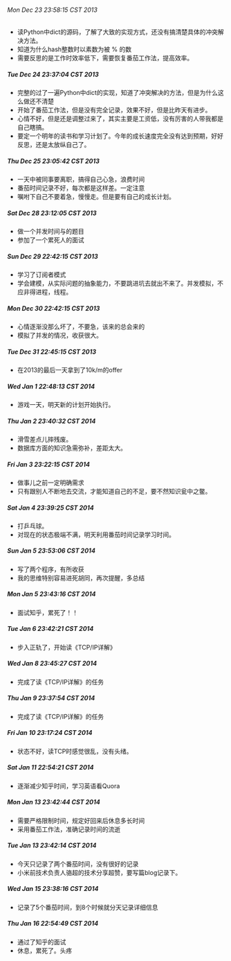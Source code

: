 ###### Mon Dec 23 23:58:15 CST 2013
*   读Python中dict的源码，了解了大致的实现方式，还没有搞清楚具体的冲突解决方法。
*   知道为什么hash整数时以素数为被 % 的数
*   需要反思的是工作时效率低下，需要恢复番茄工作法，提高效率。

##### Tue Dec 24 23:37:04 CST 2013
*   完整的过了一遍Python中dict的实现，知道了冲突解决的方法，但是为什么这么做还不清楚
*   开始了番茄工作法，但是没有完全记录，效果不好，但是比昨天有进步。
*   心情不好，但是还是调整过来了，其实主要是工资低，没有厉害的人带我都是自己瞎搞。
*   要定一个明年的读书和学习计划了。今年的成长速度完全没有达到预期，好好反思，还是太放纵自己了。

##### Thu Dec 25 23:05:42 CST 2013
*   一天中被同事要离职，搞得自己心急，浪费时间
*   番茄时间记录不好，每次都是这样差。一定注意
*   嘱咐下自己不要着急，慢慢走。但是要有自己的成长计划。

##### Sat Dec 28 23:12:05 CST 2013
*   做一个并发时间与的题目
*   参加了一个累死人的面试

##### Sun Dec 29 22:42:15 CST 2013
*   学习了订阅者模式
*   学会建模，从实际问题的抽象能力，不要跳进坑去就出不来了。并发模拟，不应非得进程，线程。

##### Mon Dec 30 22:42:15 CST 2013
*   心情逐渐没那么坏了，不要急，该来的总会来的  
*   模拟了并发的情况，收获很大。

##### Tue Dec 31 22:45:15 CST 2013
*   在2013的最后一天拿到了10k/m的offer

##### Wed Jan  1 22:48:13 CST 2014
*   游戏一天，明天新的计划开始执行。

##### Thu Jan  2 23:40:32 CST 2014
*   滑雪差点儿摔残废。
*   数据库方面的知识急需弥补，差距太大。

##### Fri Jan  3 23:22:15 CST 2014
*   做事儿之前一定明确需求
*   只有跟别人不断地去交流，才能知道自己的不足，要不然知识瓮中之鳖。

##### Sat Jan  4 23:39:25 CST 2014
*   打乒乓球。
*   对现在的状态极端不满，明天利用番茄时间记录学习时间。

##### Sun Jan  5 23:53:06 CST 2014
*   写了两个程序，有所收获
*   我的思维特别容易进死胡同，再次提醒，多总结

##### Mon Jan  5 23:43:16 CST 2014
*   面试知乎，累死了！！

##### Tue Jan  6 23:42:21 CST 2014
*   步入正轨了，开始读《TCP/IP详解》

##### Wed Jan  8 23:45:27 CST 2014
*   完成了读《TCP/IP详解》的任务

##### Thu Jan  9 23:37:54 CST 2014
*   完成了读《TCP/IP详解》的任务

##### Fri Jan  10 23:17:24 CST 2014
*   状态不好，读TCP时感觉很乱，没有头绪。

##### Sat Jan 11 22:54:21 CST 2014
*   逐渐减少知乎时间，学习英语看Quora

##### Mon Jan 13 23:42:44 CST 2014
*   需要严格限制时间，规定好回来后休息多长时间
*   采用番茄工作法，准确记录时间的流逝

##### Tue Jan 13 23:42:14 CST 2014
*   今天只记录了两个番茄时间，没有很好的记录
*   小米前技术负责人骆超的技术分享超赞，要写篇blog记录下。

##### Wed Jan 15 23:38:16 CST 2014
*   记录了5个番茄时间，到8个时候就分天记录详细信息

##### Thu Jan 16 22:54:49 CST 2014
*   通过了知乎的面试
*   休息，累死了。头疼
